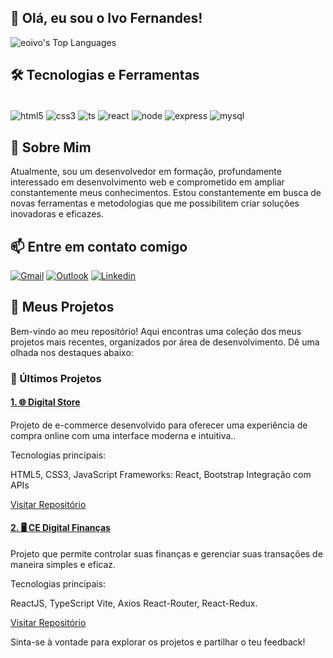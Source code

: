 ## 👋 Olá, eu sou o Ivo Fernandes!

![eoivo's Top Languages](https://github-readme-stats.vercel.app/api/top-langs/?username=eoivo&theme=vue-dark&show_icons=true&hide_border=true&layout=compact)
## 🛠️ Tecnologias e Ferramentas

<div style="display: inline_block"><br/>
   <img align="center" alt="html5"src="https://img.shields.io/badge/HTML5-E34F26?style=for-the-badge&logo=html5&logoColor=white"/>
   <img align="center" alt="css3"src="https://img.shields.io/badge/CSS3-1572B6?style=for-the-badge&logo=css3&logoColor=white"/>
   <img align="center" alt="ts"src="https://img.shields.io/badge/typescript-%23007ACC.svg?style=for-the-badge&logo=typescript&logoColor=white"/>
   <img align="center" alt="react"src="https://img.shields.io/badge/React-20232A?style=for-the-badge&logo=react&logoColor=61DAFB"/>
   <img align="center" alt="node"src="https://img.shields.io/badge/Node.js-43853D?style=for-the-badge&logo=node.js&logoColor=white"/>
   <img align="center" alt="express"src="https://img.shields.io/badge/Express.js-404D59?style=for-the-badge"/>
   <img align="center" alt="mysql"src="https://img.shields.io/badge/MySQL-00000F?style=for-the-badge&logo=mysql&logoColor=white"/>
</div>

## 🚀 Sobre Mim

Atualmente, sou um desenvolvedor em formação, profundamente interessado em desenvolvimento web e comprometido em ampliar constantemente meus conhecimentos. Estou constantemente em busca de novas ferramentas e metodologias que me possibilitem criar soluções inovadoras e eficazes.


## 📫 Entre em contato comigo

[![Gmail](https://img.shields.io/badge/Gmail-D14836?style=for-the-badge&logo=gmail&logoColor=white)](https://mail.google.com/mail/?view=cm&fs=1&to=ivofernan12@gmail.com&su=Assunto&body=Mensagem)
[![Outlook](https://img.shields.io/badge/Microsoft_Outlook-0078D4?logo=microsoft-outlook&logoColor=white&style=for-the-badge)](https://outlook.office.com/mail/deeplink/compose?to=ivofernand12@outlook.com&subject=Assunto&body=Mensagem)
[![Linkedin](https://img.shields.io/badge/LinkedIn-0077B5?style=for-the-badge&logo=linkedin&logoColor=white)](https://linkedin.com/in/ivo-fernandes-538010316)

## 📂 Meus Projetos

Bem-vindo ao meu repositório! Aqui encontras uma coleção dos meus projetos mais recentes, organizados por área de desenvolvimento. Dê uma olhada nos destaques abaixo:

### 🚀 Últimos Projetos

#### <a href="https://ivo-digital-store.netlify.app/">1. 🌐 Digital Store</a>

Projeto de e-commerce desenvolvido para oferecer uma experiência de compra online com uma interface moderna e intuitiva..

Tecnologias principais:

HTML5, CSS3, JavaScript
Frameworks: React, Bootstrap
Integração com APIs

<a href="https://github.com/eoivo/digital-store">Visitar Repositório</a>

#### <a href="https://ce-digital-finances.netlify.app/">2. 🖥️ CE Digital Finanças </a>

Projeto que permite controlar suas finanças e gerenciar suas transações de maneira simples e eficaz.



Tecnologias principais:

ReactJS, TypeScript
Vite, Axios
React-Router, React-Redux.

<a href="https://github.com/eoivo/ce-digital-finances">Visitar Repositório</a>

Sinta-se à vontade para explorar os projetos e partilhar o teu feedback!
